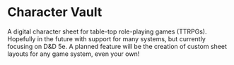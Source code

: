 # Character Vault
A digital character sheet for table-top role-playing games (TTRPGs).
Hopefully in the future with support for many systems, but currently focusing on D&D 5e. A planned feature will be the creation of custom sheet layouts for any game system, even your own!